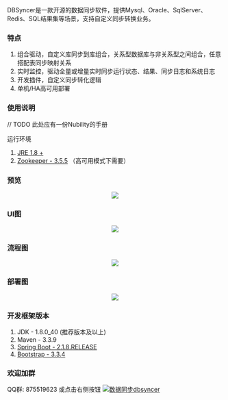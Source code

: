 <div>
	<p>DBSyncer是一款开源的数据同步软件，提供Mysql、Oracle、SqlServer、Redis、SQL结果集等场景，支持自定义同步转换业务。</p>
</div>

<div>
    <h3>特点</h3>
    <ol>
        <li>组合驱动，自定义库同步到库组合，关系型数据库与非关系型之间组合，任意搭配表同步映射关系</li>
        <li>实时监控，驱动全量或增量实时同步运行状态、结果、同步日志和系统日志</li>
        <li>开发插件，自定义同步转化逻辑</li>
        <li>单机/HA高可用部署</li>
    </ol>
</div>

<div>
    <h3>使用说明</h3>
    <p>// TODO 此处应有一份Nubility的手册</p>
    <p>运行环境</p>
    <ol>
        <li><a target="_blank" href="https://www.oracle.com/java/technologies/jdk8-downloads.html">JRE 1.8 +</a></li>
        <li><a target="_blank" href="http://apache.fayea.com/zookeeper/stable/">Zookeeper - 3.5.5</a> （高可用模式下需要）</li>
    </ol>
</div>

<div>
    <h3>预览</h3>
    <p align="center">
        <img src="https://images.gitee.com/uploads/images/2020/0519/000443_b52b4a8c_376718.png" />
    </p>
    <h3>UI图</h3>
    <p align="center">
        <img src="http://assets.processon.com/chart_image/5da037d1e4b002a6447eba81.png" />
    </p>
    <h3>流程图</h3>
    <p align="center">
        <img src="http://assets.processon.com/chart_image/5d53b405e4b09965fac2ae27.png" />
    </p>
    <h3>部署图</h3>
    <p align="center">
        <img src="http://assets.processon.com/chart_image/5d63b0bce4b0ac2b61877037.png" />
    </p>
</div>

<div>
    <h3>开发框架版本</h3>
    <ol>
        <li>JDK - 1.8.0_40 (推荐版本及以上)</li>
        <li>Maven - 3.3.9</li>
        <li><a target="_blank" href="https://docs.spring.io/spring-boot/docs/2.1.8.RELEASE/reference/html/">Spring Boot - 2.1.8.RELEASE</a></li>
        <li><a target="_blank" href="http://getbootstrap.com">Bootstrap - 3.3.4</a></li>
    </ol>
</div>

<div>
    <h3>欢迎加群</h3>
    QQ群: 875519623 或点击右侧按钮 <a target="_blank" href="//shang.qq.com/wpa/qunwpa?idkey=fce8d51b264130bac5890674e7db99f82f7f8af3f790d49fcf21eaafc8775f2a"><img border="0" src="//pub.idqqimg.com/wpa/images/group.png" alt="数据同步dbsyncer" title="数据同步dbsyncer" />
</div>